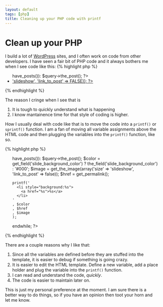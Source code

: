 ```yaml
---
layout: default
tags: [php]
title: Cleaning up your PHP code with printf
---
```


# Clean up your PHP

I build a lot of [WordPress](http://wordpress.org/) sites, and I often work on code from other developers. I have seen a fair bit of PHP code and it always bothers me when I see code like this:
{% highlight php %}
<ul class="slides">
  <?php while($query->have_posts()): $query->the_post(); ?>
    <li style="background:<?php if(get_field('slide_background_color')): the_field('slide_background_color'); else: echo '#000'; endif; ?>">
      <a href="<?php the_permalink() ?>"> <?php get_the_image(array('size' => 'slideshow', 'link_to_post' => FALSE)); ?> </a>
    </li>
  <?php endwhile; ?>
</ul>
{% endhighlight %}

The reason I cringe when I see that is 
1. It is tough to quickly understand what is happening
1. I know mantainence time for that style of coding is higher.

How I usually deal with code like that is to move the code into a ```printf()``` or ```sprintf()``` function. I am a fan of moving all variable assignments above the HTML code and then plugging the variables into the ```printf()``` function, like so.

{% highlight php %}
<ul class="slides">
  <?php while($query->have_posts()): $query->the_post(); 
    $color = get_field('slide_background_color') ? the_field('slide_background_color') : '#000';
    $image = get_the_image(array('size' => 'slideshow', 'link_to_post' => false)); 
    $href  = get_permalink();

    printf('
      <li style="background:%s">
        <a href="%s">%s</a>
      </li>
    '
    , $color
    , $href
    , $image
    );

  endwhile; 
  ?>
</ul>
{% endhighlight %}

There are a couple reasons why I like that:
1. Since all the variables are defined before they are stuffed into the template, it is easier to debug if something is going crazy.
1. It is easier to edit the HTML template. Define a new variable, add a place holder and plug the variable into the ```printf()``` function.
1. I can read and understand the code, *quickly*.
1. The code is easier to maintain later on. 

This is just my personal preference at the moment. I am sure there is a better way to do things, so if you have an opinion then toot your horn and let me know.
